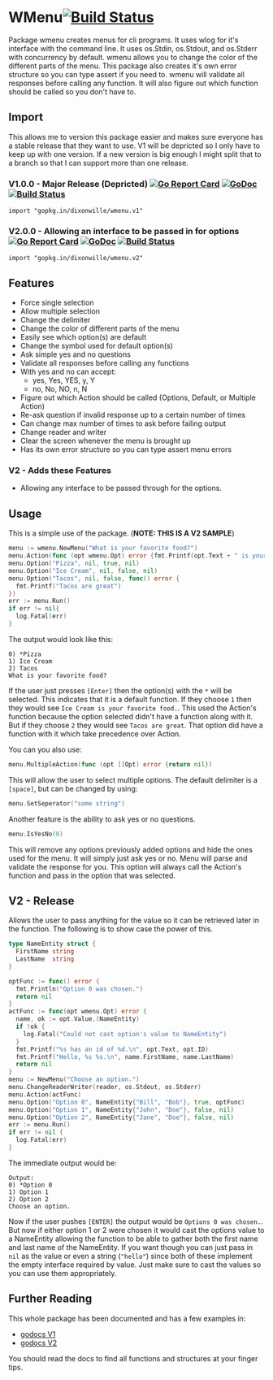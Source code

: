 # WMenu[![Build Status](https://travis-ci.org/dixonwille/wmenu.svg?branch=master)](https://travis-ci.org/dixonwille/wmenu)

Package wmenu creates menus for cli programs. It uses wlog for it's interface
with the command line. It uses os.Stdin, os.Stdout, and os.Stderr with
concurrency by default. wmenu allows you to change the color of the different
parts of the menu. This package also creates it's own error structure so you can
type assert if you need to. wmenu will validate all responses before calling any function. It will also figure out which function should be called so you don't have to.

## Import
This allows me to version this package easier and makes sure everyone has a stable release that they want to use. V1 will be depricted so I only have to keep up with one version. If a new version is big enough I might split that to a branch so that I can support more than one release.
### V1.0.0 - Major Release (Depricted) [![Go Report Card](https://goreportcard.com/badge/gopkg.in/dixonwille/wmenu.v1)](https://goreportcard.com/report/gopkg.in/dixonwille/wmenu.v1) [![GoDoc](https://godoc.org/https://godoc.org/gopkg.in/dixonwille/wmenu.v1?status.svg)](https://godoc.org/gopkg.in/dixonwille/wmenu.v1) [![Build Status](https://travis-ci.org/dixonwille/wmenu.svg?branch=v1.0.0)](https://travis-ci.org/dixonwille/wmenu)
    import "gopkg.in/dixonwille/wmenu.v1"
### V2.0.0 - Allowing an interface to be passed in for options [![Go Report Card](https://goreportcard.com/badge/gopkg.in/dixonwille/wmenu.v2)](https://goreportcard.com/report/gopkg.in/dixonwille/wmenu.v2) [![GoDoc](https://godoc.org/https://godoc.org/gopkg.in/dixonwille/wmenu.v2?status.svg)](https://godoc.org/gopkg.in/dixonwille/wmenu.v2) [![Build Status](https://travis-ci.org/dixonwille/wmenu.svg?branch=v2.0.0)](https://travis-ci.org/dixonwille/wmenu)
    import "gopkg.in/dixonwille/wmenu.v2"


## Features
* Force single selection
* Allow multiple selection
* Change the delimiter
* Change the color of different parts of the menu
* Easily see which option(s) are default
* Change the symbol used for default option(s)
* Ask simple yes and no questions
* Validate all responses before calling any functions
* With yes and no can accept:
  * yes, Yes, YES, y, Y
  * no, No, NO, n, N
* Figure out which Action should be called (Options, Default, or Multiple Action)
* Re-ask question if invalid response up to a certain number of times
* Can change max number of times to ask before failing output
* Change reader and writer
* Clear the screen whenever the menu is brought up
* Has its own error structure so you can type assert menu errors

### V2 - Adds these Features
* Allowing any interface to be passed through for the options.

## Usage
This is a simple use of the package. (**NOTE: THIS IS A V2 SAMPLE**)
``` go
menu := wmenu.NewMenu("What is your favorite food?")
menu.Action(func (opt wmenu.Opt) error {fmt.Printf(opt.Text + " is your favorite food."); return nil})
menu.Option("Pizza", nil, true, nil)
menu.Option("Ice Cream", nil, false, nil)
menu.Option("Tacos", nil, false, func() error {
  fmt.Printf("Tacos are great")
})
err := menu.Run()
if err != nil{
  log.Fatal(err)
}
```
The output would look like this:
```
0) *Pizza
1) Ice Cream
2) Tacos
What is your favorite food?
```
If the user just presses `[Enter]` then the option(s) with the `*` will be selected. This indicates that it is a default function. If they choose `1` then they would see `Ice Cream is your favorite food.`. This used the Action's function because the option selected didn't have a function along with it. But if they choose `2` they would see `Tacos are great`. That option did have a function with it which take precedence over Action.

You can you also use:
``` go
menu.MultipleAction(func (opt []Opt) error {return nil})
```
This will allow the user to select multiple options. The default delimiter is a `[space]`, but can be changed by using:
``` go
menu.SetSeperator("some string")
```

Another feature is the ability to ask yes or no questions.
``` go
menu.IsYesNo(0)
```
This will remove any options previously added options and hide the ones used for the menu. It will simply just ask yes or no. Menu will parse and validate the response for you. This option will always call the Action's function and pass in the option that was selected.

## V2 - Release
Allows the user to pass anything for the value so it can be retrieved later in the function. The following is to show case the power of this.
```go
type NameEntity struct {
  FirstName string
  LastName  string
}

optFunc := func() error {
  fmt.Println("Option 0 was chosen.")
  return nil
}
actFunc := func(opt wmenu.Opt) error {
  name, ok := opt.Value.(NameEntity)
  if !ok {
    log.Fatal("Could not cast option's value to NameEntity")
  }
  fmt.Printf("%s has an id of %d.\n", opt.Text, opt.ID)
  fmt.Printf("Hello, %s %s.\n", name.FirstName, name.LastName)
  return nil
}
menu := NewMenu("Choose an option.")
menu.ChangeReaderWriter(reader, os.Stdout, os.Stderr)
menu.Action(actFunc)
menu.Option("Option 0", NameEntity{"Bill", "Bob"}, true, optFunc)
menu.Option("Option 1", NameEntity{"John", "Doe"}, false, nil)
menu.Option("Option 2", NameEntity{"Jane", "Doe"}, false, nil)
err := menu.Run()
if err != nil {
  log.Fatal(err)
}
```
The immediate output would be:
```
Output:
0) *Option 0
1) Option 1
2) Option 2
Choose an option.
```
Now if the user pushes `[ENTER]` the output would be `Options 0 was chosen.`. But now if either option 1 or 2 were chosen it would cast the options value to a NameEntity allowing the function to be able to gather both the first name and last name of the NameEntity. If you want though you can just pass in `nil` as the value or even a string (`"hello"`) since both of these implement the empty interface required by value. Just make sure to cast the values so you can use them appropriately.


## Further Reading
This whole package has been documented and has a few examples in:
* [godocs V1](https://godoc.org/gopkg.in/dixonwille/wmenu.v1)
* [godocs V2](https://godoc.org/gopkg.in/dixonwille/wmenu.v2)

You should read the docs to find all functions and structures at your finger tips.
